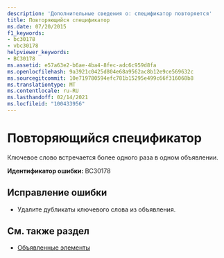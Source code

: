 ```yaml
---
description: 'Дополнительные сведения о: спецификатор повторяется'
title: Повторяющийся спецификатор
ms.date: 07/20/2015
f1_keywords:
- bc30178
- vbc30178
helpviewer_keywords:
- BC30178
ms.assetid: e57a63e2-b6ae-4ba4-8fec-adc6c959d8fa
ms.openlocfilehash: 9a3921c0425d804e68a9562ac8b12e9ce569632c
ms.sourcegitcommit: 10e719780594efc781b15295e499c66f316068b8
ms.translationtype: MT
ms.contentlocale: ru-RU
ms.lasthandoff: 02/14/2021
ms.locfileid: "100433956"
---
```

# <a name="specifier-is-duplicated"></a>Повторяющийся спецификатор

Ключевое слово встречается более одного раза в одном объявлении.  
  
 **Идентификатор ошибки:** BC30178  
  
## <a name="to-correct-this-error"></a>Исправление ошибки  
  
- Удалите дубликаты ключевого слова из объявления.  
  
## <a name="see-also"></a>См. также раздел

- [Объявленные элементы](../programming-guide/language-features/declared-elements/index.md)
